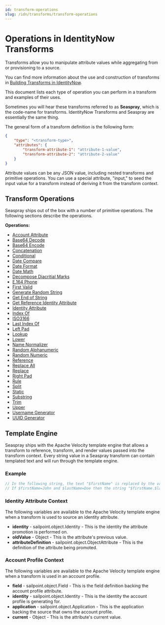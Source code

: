 ```yaml
---
id: transform-operations
slug: /idn/transforms/transform-operations
---
```

# Operations in IdentityNow Transforms

Transforms allow you to manipulate attribute values while aggregating from or provisioning to a source.

You can find more information about the use and construction of transforms in [Building Transforms in IdentityNow](../building-transforms/building-transforms#building-transforms-in-identitynow).

This document lists each type of operation you can perform in a transform and examples of their uses.

Sometimes you will hear these transforms referred to as **Seaspray**, which is the code-name for transforms. IdentityNow Transforms and Seaspray are essentially the same thing.

The general form of a transform definition is the following form:

```json
{
    "type": "<transform-type>",
    "attributes": {
        "transform-attribute-1": "attribute-1-value",
        "transform-attribute-2": "attribute-2-value"
    }
}
```

Attribute values can be any JSON value, including nested transforms and primitive operations. You can use a special attribute, "input," to seed the input value for a transform instead of deriving it from the transform context.

## Transform Operations

Seaspray ships out of the box with a number of primitive operations. The following sections describe the operations.

**Operations:**

* [Account Attribute](./operations/account-attribute)
* [Base64 Decode](./operations/base64-decode)
* [Base64 Encode](./operations/base64-encode)
* [Concatenation](./operations/concatenation)
* [Conditional](./operations/conditional)
* [Date Compare](./operations/date-compare)
* [Date Format](./operations/date-format)
* [Date Math](./operations/date-math)
* [Decompose Diacritial Marks](./operations/decompose-diacritical-marks)
* [E.164 Phone](./operations/e164-phone)
* [First Valid](./operations/first-valid)
* [Generate Random String](./operations/generate-random-string)
* [Get End of String](./operations/get-end-of-string)
* [Get Reference Identity Attribute](./operations/get-reference-identity-attribute)
* [Identity Attribute](./operations/identity-attribute)
* [Index Of](./operations/index-of)
* [ISO3166](./operations/iso-3166)
* [Last Index Of](./operations/last-index-of)
* [Left Pad](./operations/left-pad)
* [Lookup](./operations/lookup)
* [Lower](./operations/lower)
* [Name Normalizer](./operations/name-normalizer)
* [Random Alphanumeric](./operations/random-alphanumeric)
* [Random Numeric](./operations/random-numeric)
* [Reference](./operations/reference)
* [Replace All](./operations/replace-all)
* [Replace](./operations/replace)
* [Right Pad](./operations/right-pad)
* [Rule](./operations/rule)
* [Split](./operations/split)
* [Static](./operations/substring)
* [Substring](./operations/trim)
* [Trim](./operations/trim)
* [Upper](./operations/upper)
* [Username Generator](./operations/username-generator)
* [UUID Generator](./operations/uuid-generator)

## Template Engine

Seaspray ships with the Apache Velocity template engine that allows a transform to reference, transform, and render values passed into the transform context. Every string value in a Seaspray transform can contain templated text and will run through the template engine.

### Example

```javascript
// In the following string, the text "$firstName" is replaced by the value of firstName in the template context. The same goes for "$lastName".
// If $firstName=John and $lastName=Doe then the string "$firstName.$lastName" would render as "John.Doe"
```

### Identity Attribute Context

The following variables are available to the Apache Velocity template engine when a transform is used to source an identity attribute.

* **identity** - sailpoint.object.Identity - This is the identity the attribute promotion is performed on.
* **oldValue** - Object - This is the attribute's previous value.
* **attributeDefinition** - sailpoint.object.ObjectAttribute - This is the definition of the attribute being promoted.

### Account Profile Context

The following variables are available to the Apache Velocity template engine when a transform is used in an account profile.

* **field** - sailpoint.object.Field - This is the field definition backing the account profile attribute.
* **identity** - sailpoint.object.Identity - This is the identity the account profile is generating for.
* **application** - sailpoint.object.Application - This is the application backing the source that owns the account profile.
* **current** - Object - This is the attribute's current value.
